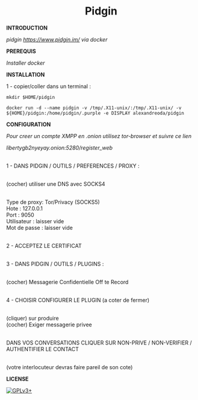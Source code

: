 # **<center>Pidgin</center>**


**INTRODUCTION**

*pidgin https://www.pidgin.im/ via docker*


**PREREQUIS**

*Installer docker*


**INSTALLATION**

1 - copier/coller dans un terminal :

    mkdir $HOME/pidgin

    docker run -d --name pidgin -v /tmp/.X11-unix/:/tmp/.X11-unix/ -v ${HOME}/pidgin:/home/pidgin/.purple -e DISPLAY alexandreoda/pidgin


**CONFIGURATION**

*Pour creer un compte XMPP en .onion utilisez tor-browser et suivre ce lien*

*libertygb2nyeyay.onion:5280/register_web*


<br/>1 - DANS PIDGIN / OUTILS / PREFERENCES / PROXY :

<br/>(cocher) utiliser une DNS avec SOCKS4

<br/>Type de proxy: Tor/Privacy (SOCKS5)
<br/>Hote         : 127.0.0.1
<br/>Port         : 9050
<br/>Utilisateur	: laisser vide
<br/>Mot de passe	: laisser vide


<br/>2 - ACCEPTEZ LE CERTIFICAT


<br/>3 - DANS PIDGIN / OUTILS / PLUGINS :

<br/>(cocher) Messagerie Confidentielle Off te Record


<br/>4 - CHOISIR CONFIGURER LE PLUGIN (a coter de fermer)

<br/>(cliquer) sur produire
<br/>(cocher) Exiger messagerie privee

<br/>DANS VOS CONVERSATIONS CLIQUER SUR NON-PRIVE / NON-VERIFIER / AUTHENTIFIER LE CONTACT

<br/>(votre interlocuteur devras faire pareil de son cote)


**LICENSE**

[![GPLv3+](http://gplv3.fsf.org/gplv3-127x51.png)](https://github.com/oda-alexandre/pidgin/blob/master/LICENSE)
